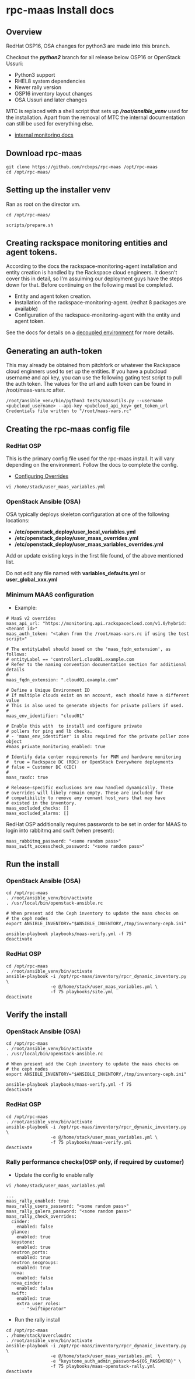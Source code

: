 # rpc-maas Install docs

## Overview

RedHat OSP16, OSA changes for python3 are made into this branch.

Checkout the ***python2*** branch for all release below OSP16 or OpenStack Ussuri:
* Python3 support
* RHEL8 system dependencies
* Newer rally version
* OSP16 inventory layout changes
* OSA Ussuri and later changes

MTC is replaced with a shell script that sets up ***/root/ansible_venv*** used for the installation.
Apart from the removal of MTC the internal documentation can still be used for everything else.
* [internal monitoring docs](https://pages.github.rackspace.com/rpc-internal/docs-rpc/rpc-monitoring-internal/index.html)

## Download rpc-maas

```
git clone https://github.com/rcbops/rpc-maas /opt/rpc-maas
cd /opt/rpc-maas/
```

## Setting up the installer venv

Ran as root on the director vm.
```
cd /opt/rpc-maas/

scripts/prepare.sh
```

## Creating rackspace monitoring entities and agent tokens.

According to the docs the rackspace-monitoring-agent installation and entity creation is handled by the Rackspace cloud engineers.
It doesn't cover this in detail, so I'm assuiming our deployment guys have the steps down for that.
Before continuing on the following must be completed.

* Entity and agent token creation.
* Installation of the rackspace-monitoring-agent. (redhat 8 packages are available)
* Configuration of the rackspace-monitoring-agent with the entity and agent token.

See the docs for details on a [decoupled environment](https://pages.github.rackspace.com/rpc-internal/docs-rpc/rpc-monitoring-internal/monitoring-impl/monitoring-internal.html#id5) for more details.

## Generating an auth-token

This may already be obtained from pitchfork or whatever the Rackspace cloud enginners used to set up the entities.
If you have a pubcloud username and api key, you can use the following gating test script to pull the auth token.
The values for the url and auth token can be found in /root/maas-vars.rc after.

```
/root/ansible_venv/bin/python3 tests/maasutils.py --username <pubcloud_username> --api-key <pubcloud_api_key> get_token_url
Credentials file written to "/root/maas-vars.rc"
```

## Creating the rpc-maas config file

### RedHat OSP

This is the primary config file used for the rpc-maas install.  It will vary depending on the environment. Follow the docs to complete the config.
* [Configuring Overrides](https://pages.github.rackspace.com/rpc-internal/docs-rpc/rpc-monitoring-internal/monitoring-impl/monitoring-internal.html#step-2-configuring-overrides) 

```
vi /home/stack/user_maas_variables.yml
```

### OpenStack Ansible (OSA)

OSA typically deploys skeleton configuration at one of the following locations:

 - **/etc/openstack_deploy/user_local_variables.yml**
 - **/etc/openstack_deploy/user_maas_overrides.yml**
 - **/etc/openstack_deploy/user_maas_variables_overrides.yml**

Add or update existing keys in the first file found, of the above mentioned list.

Do not edit any file named with **variables_defaults.yml** or **user_global_xxx.yml**

### Minimum MAAS configuration

* Example:
```
# MaaS v2 overrides
maas_api_url: "https://monitoring.api.rackspacecloud.com/v1.0/hybrid:<tenant id>"
maas_auth_token: "<taken from the /root/maas-vars.rc if using the test script>"

# The entityLabel should based on the 'maas_fqdn_extension', as follows:
# entityLabel == 'controller1.cloud01.example.com
# Refer to the naming convention documentation section for additional details
#
maas_fqdn_extension: ".cloud01.example.com"

# Define a Unique Environment ID
# If multiple clouds exist on an account, each should have a different value
# This is also used to generate objects for private pollers if used.
#
maas_env_identifier: "cloud01"

# Enable this with  to install and configure private
# pollers for ping and lb checks.
# - 'maas_env_identifier' is also required for the private poller zone object
#maas_private_monitoring_enabled: true

# Identify data center requirements for PNM and hardware monitoring
#  true = Rackspace DC (RDC) or OpenStack Everywhere deployments
# false = Customer DC (CDC)
#
maas_raxdc: true

# Release-specific exclusions are now handled dynamically. These
# overrides will likely remain empty. These are included for
# compatibility to remove any remnant host_vars that may have
# existed in the inventory.
maas_excluded_checks: []
maas_excluded_alarms: []

```

RedHat OSP additionally requires passwords to be set in order for MAAS to
login into rabbitmq and swift (when present):

```
maas_rabbitmq_password: "<some random pass>"
maas_swift_accesscheck_password: "<some random pass>"
```

## Run the install

### OpenStack Ansible (OSA)

```
cd /opt/rpc-maas
. /root/ansible_venv/bin/activate
. /usr/local/bin/openstack-ansible.rc

# When present add the Ceph inventory to update the maas checks on
# the ceph nodes
export ANSIBLE_INVENTORY="$ANSIBLE_INVENTORY,/tmp/inventory-ceph.ini"

ansible-playbook playbooks/maas-verify.yml -f 75
deactivate
```

### RedHat OSP

```
cd /opt/rpc-maas
. /root/ansible_venv/bin/activate
ansible-playbook -i /opt/rpc-maas/inventory/rpcr_dynamic_inventory.py \
                 -e @/home/stack/user_maas_variables.yml \
                 -f 75 playbooks/site.yml
deactivate

```

## Verify the install

### OpenStack Ansible (OSA)

```
cd /opt/rpc-maas
. /root/ansible_venv/bin/activate
. /usr/local/bin/openstack-ansible.rc

# When present add the Ceph inventory to update the maas checks on
# the ceph nodes
export ANSIBLE_INVENTORY="$ANSIBLE_INVENTORY,/tmp/inventory-ceph.ini"

ansible-playbook playbooks/maas-verify.yml -f 75
deactivate
```

### RedHat OSP

```
cd /opt/rpc-maas
. /root/ansible_venv/bin/activate
ansible-playbook -i /opt/rpc-maas/inventory/rpcr_dynamic_inventory.py \
                 -e @/home/stack/user_maas_variables.yml \
                 -f 75 playbooks/maas-verify.yml
deactivate
```

### Rally performance checks(OSP only, if required by customer)

* Update the config to enable rally
```
vi /home/stack/user_maas_variables.yml
```
```
...
maas_rally_enabled: true
maas_rally_users_password: "<some random pass>"
maas_rally_galera_password: "<some random pass>"
maas_rally_check_overrides:
  cinder:
    enabled: false
  glance:
    enabled: true
  keystone:
    enabled: true
  neutron_ports:
    enabled: true
  neutron_secgroups:
    enabled: true
  nova:
    enabled: false
  nova_cinder:
    enabled: false
  swift:
    enabled: true
    extra_user_roles:
      - "swiftoperator"
```

* Run the rally install
```
cd /opt/rpc-maas
. /home/stack/overcloudrc
. /root/ansible_venv/bin/activate
ansible-playbook -i /opt/rpc-maas/inventory/rpcr_dynamic_inventory.py \
                 -e @/home/stack/user_maas_variables.yml  \
                 -e "keystone_auth_admin_password=${OS_PASSWORD}" \
                 -f 75 playbooks/maas-openstack-rally.yml 
deactivate
```

